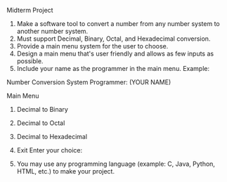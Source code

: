 Midterm Project
 
1. Make a software tool to convert a number from any number system to another number system.
2. Must support Decimal, Binary, Octal, and Hexadecimal conversion.
3. Provide a main menu system for the user to choose. 
4. Design a main menu that's user friendly and allows as few inputs as possible. 
5. Include your name as the programmer in the main menu. Example:
 
Number Conversion System
Programmer: (YOUR NAME)
 
Main Menu
1. Decimal to Binary
2. Decimal to Octal
4. Decimal to Hexadecimal
5. Exit
Enter your choice:

7. You may use any programming language (example: C, Java, Python, HTML, etc.) to make your project.

